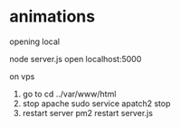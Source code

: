 # animations
opening local 

node server.js 
open localhost:5000

on vps 
1. go to cd ../var/www/html
2. stop apache 
sudo service apatch2 stop
3. restart server
pm2 restart server.js